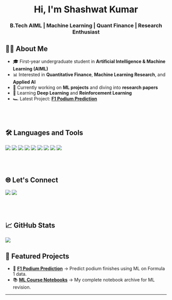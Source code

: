 <h1 align="center">Hi, I'm Shashwat Kumar</h1>
<h3 align="center">B.Tech AIML | Machine Learning | Quant Finance | Research Enthusiast</h3>



## 👨‍💻 About Me
- 🎓 First-year undergraduate student in **Artificial Intelligence & Machine Learning (AIML)**  
- 📊 Interested in **Quantitative Finance**, **Machine Learning Research**, and **Applied AI**  
- 🔭 Currently working on **ML projects** and diving into **research papers**  
- 🧠 Learning **Deep Learning** and **Reinforcement Learning**  
- 🏎️ Latest Project: **[F1 Podium Prediction](https://github.com/Shashquatch28/f1-podium-prediction)**

<br><br>


## 🛠️ Languages and Tools
<p>
  <img src="https://img.shields.io/badge/-Python-3776AB?style=for-the-badge&logo=python&logoColor=white"/>
  <img src="https://img.shields.io/badge/-NumPy-013243?style=for-the-badge&logo=numpy&logoColor=white"/>
  <img src="https://img.shields.io/badge/-Pandas-150458?style=for-the-badge&logo=pandas&logoColor=white"/>
  <img src="https://img.shields.io/badge/-Matplotlib-11557c?style=for-the-badge&logo=matplotlib&logoColor=white"/>
  <img src="https://img.shields.io/badge/-Seaborn-2E1E3A?style=for-the-badge&logo=python&logoColor=white"/>
  <img src="https://img.shields.io/badge/-scikit--learn-F7931E?style=for-the-badge&logo=scikit-learn&logoColor=white"/>
  <img src="https://img.shields.io/badge/-Jupyter-F37626?style=for-the-badge&logo=jupyter&logoColor=white"/>
  <img src="https://img.shields.io/badge/-Git-F05032?style=for-the-badge&logo=git&logoColor=white"/>
  <img src="https://img.shields.io/badge/-GitHub-181717?style=for-the-badge&logo=github&logoColor=white"/>
</p>

<br><br>


## 🌐 Let's Connect
<p>
  <a href="mailto:kumarshashwat1028@gmail.com"><img src="https://img.shields.io/badge/Email-D14836?style=for-the-badge&logo=gmail&logoColor=white" /></a>
  <a href="https://www.linkedin.com/in/shash-ai/" target="_blank"><img src="https://img.shields.io/badge/-LinkedIn-0A66C2?style=for-the-badge&logo=linkedin&logoColor=white"/></a>
</p>


<br><br>



## 📈 GitHub Stats
<p>
  <img src="https://github-readme-stats.vercel.app/api?username=Shashquatch28&show_icons=true&theme=tokyonight" />
</p>



## 🚀 Featured Projects
- 🎯 **[F1 Podium Prediction](https://github.com/Shashquatch28/f1-podium-prediction)** → Predict podium finishes using ML on Formula 1 data.
- 📚 **[ML Course Notebooks](https://github.com/Shashquatch28/ml-course-notebooks)** → My complete notebook archive for ML revision.

---

